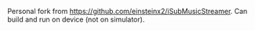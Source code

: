 Personal fork from https://github.com/einsteinx2/iSubMusicStreamer. Can build and run on device (not on simulator).